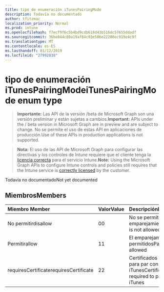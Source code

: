 ```yaml
---
title: tipo de enumeración iTunesPairingMode
description: Todavía no documentado
author: tfitzmac
localization_priority: Normal
ms.prod: intune
ms.openlocfilehash: f7ecf9f6c5b4bd9cdb618d43b516dc57655ddadf
ms.sourcegitcommit: 36be044c89a19af84c93e586e22200ec919e4c9f
ms.translationtype: MT
ms.contentlocale: es-ES
ms.lasthandoff: 01/12/2019
ms.locfileid: "27992038"
---
```

# <a name="itunespairingmode-enum-type"></a><span data-ttu-id="65f55-103">tipo de enumeración iTunesPairingMode</span><span class="sxs-lookup"><span data-stu-id="65f55-103">iTunesPairingMode enum type</span></span>

> <span data-ttu-id="65f55-104">**Importante:** Las API de la versión /beta de Microsoft Graph son una versión preliminar y están sujetas a cambios.</span><span class="sxs-lookup"><span data-stu-id="65f55-104">**Important:** APIs under the / beta version in Microsoft Graph are in preview and are subject to change.</span></span> <span data-ttu-id="65f55-105">No se permite el uso de estas API en aplicaciones de producción.</span><span class="sxs-lookup"><span data-stu-id="65f55-105">Use of these APIs in production applications is not supported.</span></span>

> <span data-ttu-id="65f55-106">**Nota:** El uso de las API de Microsoft Graph para configurar las directivas y los controles de Intune requiere que el cliente tenga la [licencia correcta](https://go.microsoft.com/fwlink/?linkid=839381) para el servicio Intune.</span><span class="sxs-lookup"><span data-stu-id="65f55-106">**Note:** Using the Microsoft Graph APIs to configure Intune controls and policies still requires that the Intune service is [correctly licensed](https://go.microsoft.com/fwlink/?linkid=839381) by the customer.</span></span>

<span data-ttu-id="65f55-107">Todavía no documentado</span><span class="sxs-lookup"><span data-stu-id="65f55-107">Not yet documented</span></span>
## <a name="members"></a><span data-ttu-id="65f55-108">Miembros</span><span class="sxs-lookup"><span data-stu-id="65f55-108">Members</span></span>
|<span data-ttu-id="65f55-109">Miembro	</span><span class="sxs-lookup"><span data-stu-id="65f55-109">Member</span></span>|<span data-ttu-id="65f55-110">Valor</span><span class="sxs-lookup"><span data-stu-id="65f55-110">Value</span></span>|<span data-ttu-id="65f55-111">Descripción</span><span class="sxs-lookup"><span data-stu-id="65f55-111">Description</span></span>|
|:---|:---|:---|
|<span data-ttu-id="65f55-112">No permitir</span><span class="sxs-lookup"><span data-stu-id="65f55-112">disallow</span></span>|<span data-ttu-id="65f55-113">0</span><span class="sxs-lookup"><span data-stu-id="65f55-113">0</span></span>|<span data-ttu-id="65f55-114">No se permite el emparejamiento</span><span class="sxs-lookup"><span data-stu-id="65f55-114">Pairing is not allowed</span></span>|
|<span data-ttu-id="65f55-115">Permitir</span><span class="sxs-lookup"><span data-stu-id="65f55-115">allow</span></span>|<span data-ttu-id="65f55-116">1</span><span class="sxs-lookup"><span data-stu-id="65f55-116">1</span></span>|<span data-ttu-id="65f55-117">El emparejamiento permitidos</span><span class="sxs-lookup"><span data-stu-id="65f55-117">Pairing allowed</span></span>|
|<span data-ttu-id="65f55-118">requiresCertificate</span><span class="sxs-lookup"><span data-stu-id="65f55-118">requiresCertificate</span></span>|<span data-ttu-id="65f55-119">2</span><span class="sxs-lookup"><span data-stu-id="65f55-119">2</span></span>|<span data-ttu-id="65f55-120">Certificados necesarios para par con iTunes</span><span class="sxs-lookup"><span data-stu-id="65f55-120">Certificate required to pair with iTunes</span></span>|





